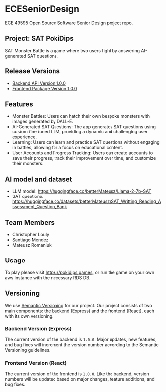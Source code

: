 # ECESeniorDesign

ECE 49595 Open Source Software Senior Design project repo.

## Project: SAT PokiDips

SAT Monster Battle is a game where two users fight by answering AI-generated SAT questions.

## Release Versions
- [Backend API Version 1.0.0](https://github.com/chlouly/ECESeniorDesign/releases/tag/backend-v1.0.0)
- [Frontend Package Version 1.0.0](https://github.com/chlouly/ECESeniorDesign/releases/tag/frontend-v1.0.0)

## Features
- Monster Battles: Users can hatch their own bespoke monsters with images generated by DALL-E.
- AI-Generated SAT Questions: The app generates SAT questions using custom fine tuned LLM, providing a dynamic and challenging user experience.
- Learning: Users can learn and practice SAT questions without engaging in battles, allowing for a focus on educational content.
- User Accounts and Progress Tracking: Users can create accounts to save their progress, track their improvement over time, and customize their monsters.

## AI model and dataset
 - LLM model: https://huggingface.co/betterMateusz/Llama-2-7b-SAT
 - SAT questions: https://huggingface.co/datasets/betterMateusz/SAT_Writting_Reading_Assessment_Question_Bank

## Team Members

- Christopher Louly
- Santiago Mendez
- Mateusz Romaniuk

## Usage

To play please visit https://pokidips.games, or run the game on your own aws instance with the necessary RDS DB.

## Versioning

We use [Semantic Versioning](https://semver.org/) for our project. Our project consists of two main components: the backend (Express) and the frontend (React), each with its own versioning.

### Backend Version (Express)

The current version of the backend is `1.0.0`. Major updates, new features, and bug fixes will increment the version number according to the Semantic Versioning guidelines.

### Frontend Version (React)

The current version of the frontend is `1.0.0`. Like the backend, version numbers will be updated based on major changes, feature additions, and bug fixes.
